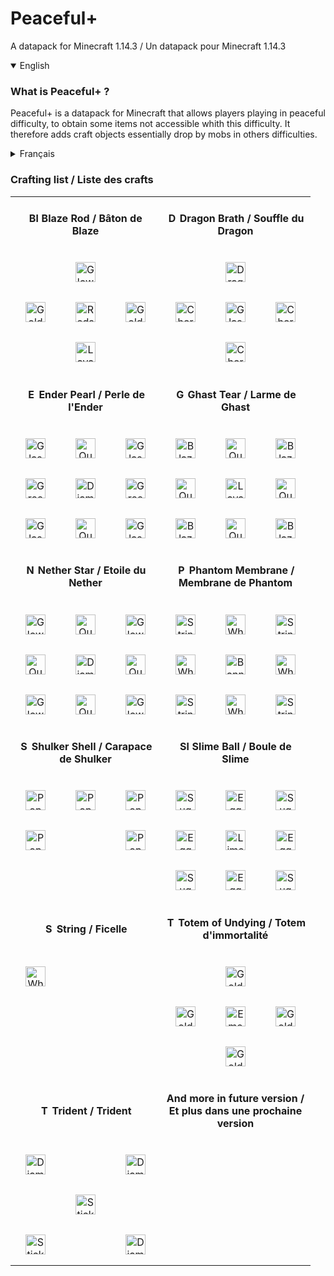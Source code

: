 # Peaceful+
A datapack for Minecraft 1.14.3 / Un datapack pour Minecraft 1.14.3

<details open>
  <summary>English</summary>
  
### What is Peaceful+ ?
Peaceful+ is a datapack for Minecraft that allows players playing in peaceful difficulty, to obtain some items not accessible whith this difficulty. It therefore adds craft objects essentially drop by mobs in others difficulties.

</details>

<details>
  <summary>Français</summary>

### Qu'est que Peaceful+ ?
Peaceful+ est un datapack pour Minecraft qui permet aux joueurs jouant en difficulté paisible, d'obtenir certains items non accessibles avec cette difficulté. Il rajoute donc des craft d'objets essentiellement laisser par les mobs dans les autres difficultés.

C'est nouveaux crafts sont automatiquement débloqués par le ou les joueurs lorsqu'ils se connectent pour la première fois sur leur monde ou sur un serveur après l'installation de ce datapack.

Une liste de ces nouveaux crafts vous est indiqué dans le tableau des progrès dans l'onglet correspondant. En voici la liste ici pour les curieux :

- Bâton de Blaze (Blaze Rod)
- Souffle de dragon (Dragon Breath)
- Perles de l'Ender (Ender Pearl)
- Larme de Ghast (Ghast Tear)
- Etoile du Nether (Nether Star)
- Membrane de Phantom (Phantom Membrane)
- Carapace de Shulker (Shulker Shell)
- Boule de Slime (Slime Ball)
- Ficelle (String)
- Totem d'immortalité (Totem of Undying)
- Trident (Trident)
- Et d'autres à venir ...

</details>

### Crafting list / Liste des crafts

<table align="center">
  
  <tr height="64px">
    <td colspan=3 align="center"><h4><img src="https://gamepedia.cursecdn.com/minecraft_fr_gamepedia/3/3a/B%C3%A2ton_de_Blaze.png?version=6bef504800ee17e512a09a3fcecf1b50" width="16" alt="Blaze Rod"> Blaze Rod / Bâton de Blaze</h4></td>
    <td colspan=3 align="center"><h4><img src="https://gamepedia.cursecdn.com/minecraft_fr_gamepedia/1/19/Souffle_de_dragon.png?version=933f0f7b954b4bc211d1792891d45a12" width="16" alt="Dragon Breath"> Dragon Brath / Souffle du Dragon</h4></td>
  </tr>
  
  <tr height="64px">
    <td width="64px" align="center"></td>
    <td width="64px" align="center"><img src="https://gamepedia.cursecdn.com/minecraft_fr_gamepedia/f/f7/Poudre_lumineuse.png?version=5bbc14436d953c8c44d0ce448c5abe9b" width="32" alt="Glowstone Dust"></td>
    <td width="64px" align="center"></td>
    <td width="64px" align="center"></td>
    <td width="64px" align="center"><img src="https://gamepedia.cursecdn.com/minecraft_fr_gamepedia/8/8d/T%C3%AAte_de_dragon.png?version=23743bdca92441e3cc9b04ec913ad3bc" width="32" alt="Dragon Head"></td>
    <td width="64px" align="center"></td>
  </tr>
  
  <tr height="64px">
    <td width="64px" align="center"><img src="https://gamepedia.cursecdn.com/minecraft_fr_gamepedia/f/f7/Lingot_d%27or.png?version=dc7e40b11247e67a0905fe5dd1827b06" width="32" alt="Gold Ingot"></td>
    <td width="64px" align="center"><img src="https://gamepedia.cursecdn.com/minecraft_fr_gamepedia/3/31/Redstone.png?version=44c3921215537100b5ad897c8d69cc52" width="32" alt="Redstone"></td>
    <td width="64px" align="center"><img src="https://gamepedia.cursecdn.com/minecraft_fr_gamepedia/f/f7/Lingot_d%27or.png?version=dc7e40b11247e67a0905fe5dd1827b06" width="32" alt="Gold Ingot"></td>
    <td width="64px" align="center"><img src="https://gamepedia.cursecdn.com/minecraft_fr_gamepedia/3/3c/Chorus.png?version=a9eba598488de1730c9debaba286d400" width="32" alt="Chorus Fruit"></td>
    <td width="64px" align="center"><img src="https://gamepedia.cursecdn.com/minecraft_fr_gamepedia/e/e8/Fiole.png?version=dc938c374c11decd23fcb46a0dfdb3ff" width="32" alt="Glass Bottle"></td>
    <td width="64px" align="center"><img src="https://gamepedia.cursecdn.com/minecraft_fr_gamepedia/3/3c/Chorus.png?version=a9eba598488de1730c9debaba286d400" width="32" alt="Chorus Fruit"></td>
   </tr>
   
   <tr height="64px">
    <td width="64px" align="center"></td>
    <td width="64px" align="center"><img src="https://gamepedia.cursecdn.com/minecraft_fr_gamepedia/5/5d/Seau_de_lave.png?version=37e983b003ef3d274523c02dc9af0d77" width="32" alt="Lava Bucket"></td>
    <td width="64px" align="center"></td>
    <td width="64px" align="center"></td>
    <td width="64px" align="center"><img src="https://gamepedia.cursecdn.com/minecraft_fr_gamepedia/3/3c/Chorus.png?version=a9eba598488de1730c9debaba286d400" width="32" alt="Chorus Fruit"></td>
    <td width="64px" align="center"></td>
   </tr>
   
   <tr height="64px">
    <td colspan=3 align="center"><h4><img src="https://gamepedia.cursecdn.com/minecraft_fr_gamepedia/4/41/Perle_de_l%27Ender.png?version=705fcb329ba6423bef2fac1650065be2" width="16" alt="Ender Pearl"> Ender Pearl / Perle de l'Ender</h4></td>
    <td colspan=3 align="center"><h4><img src="https://gamepedia.cursecdn.com/minecraft_fr_gamepedia/a/ac/Larme_de_Ghast.png?version=1b28e0685752cf084794ad4982841a9e" width="16" alt="Ghast Tear"> Ghast Tear / Larme de Ghast</h4></td>
  </tr>
  
  <tr height="64px">
    <td width="64px" align="center"><img src="https://gamepedia.cursecdn.com/minecraft_fr_gamepedia/archive/c/c5/20111002065309%21Vitre.png?version=c52ca9177ec341fa6d1fda6f3be6e67d" width="32" alt="Glass Pane"></td>
    <td width="64px" align="center"><img src="https://gamepedia.cursecdn.com/minecraft_fr_gamepedia/0/04/Quartz_du_Nether.png?version=b0926b4c58fcf0b1fbe49efcd5850eb5" width="32" alt="Quartz"></td>
    <td width="64px" align="center"><img src="https://gamepedia.cursecdn.com/minecraft_fr_gamepedia/archive/c/c5/20111002065309%21Vitre.png?version=c52ca9177ec341fa6d1fda6f3be6e67d" width="32" alt="Glass Pane"></td>
    <td width="64px" align="center"><img src="https://gamepedia.cursecdn.com/minecraft_fr_gamepedia/1/10/Poudre_de_Blaze.png?version=6ed164fcb09e4b18a68ca62d31b23165" width="32" alt="Blaze Powder"></td>
    <td width="64px" align="center"><img src="https://gamepedia.cursecdn.com/minecraft_fr_gamepedia/0/04/Quartz_du_Nether.png?version=b0926b4c58fcf0b1fbe49efcd5850eb5" width="32" alt="Quartz"></td>
    <td width="64px" align="center"><img src="https://gamepedia.cursecdn.com/minecraft_fr_gamepedia/1/10/Poudre_de_Blaze.png?version=6ed164fcb09e4b18a68ca62d31b23165" width="32" alt="Blaze Powder"></td>
  </tr>
  <tr height="64px">
    <td width="64px" align="center"><img src="https://gamepedia.cursecdn.com/minecraft_fr_gamepedia/3/3b/Vert_de_cactus.png?version=87fd1bd2426e33851f5a55885138a8c4" width="32" alt="Green Dye"></td>
    <td width="64px" align="center"><img src="https://gamepedia.cursecdn.com/minecraft_fr_gamepedia/6/64/Diamant.png?version=9a1d3ea72ad29d91aa6783cbb2edb04b" width="32" alt="Diamond"></td>
    <td width="64px" align="center"><img src="https://gamepedia.cursecdn.com/minecraft_fr_gamepedia/3/3b/Vert_de_cactus.png?version=87fd1bd2426e33851f5a55885138a8c4" width="32" alt="Green Dye"></td>
    <td width="64px" align="center"><img src="https://gamepedia.cursecdn.com/minecraft_fr_gamepedia/0/04/Quartz_du_Nether.png?version=b0926b4c58fcf0b1fbe49efcd5850eb5" width="32" alt="Quartz"></td>
    <td width="64px" align="center"><img src="https://gamepedia.cursecdn.com/minecraft_fr_gamepedia/5/5d/Seau_de_lave.png?version=37e983b003ef3d274523c02dc9af0d77" width="32" alt="Lava Bucket"></td>
    <td width="64px" align="center"><img src="https://gamepedia.cursecdn.com/minecraft_fr_gamepedia/0/04/Quartz_du_Nether.png?version=b0926b4c58fcf0b1fbe49efcd5850eb5" width="32" alt="Quartz"></td>
  </tr>
  <tr height="64px">
    <td width="64px" align="center"><img src="https://gamepedia.cursecdn.com/minecraft_fr_gamepedia/archive/c/c5/20111002065309%21Vitre.png?version=c52ca9177ec341fa6d1fda6f3be6e67d" width="32" alt="Glass Pane"></td>
    <td width="64px" align="center"><img src="https://gamepedia.cursecdn.com/minecraft_fr_gamepedia/0/04/Quartz_du_Nether.png?version=b0926b4c58fcf0b1fbe49efcd5850eb5" width="32" alt="Quartz"></td>
    <td width="64px" align="center"><img src="https://gamepedia.cursecdn.com/minecraft_fr_gamepedia/archive/c/c5/20111002065309%21Vitre.png?version=c52ca9177ec341fa6d1fda6f3be6e67d" width="32" alt="Glass Pane"></td>
    <td width="64px" align="center"><img src="https://gamepedia.cursecdn.com/minecraft_fr_gamepedia/1/10/Poudre_de_Blaze.png?version=6ed164fcb09e4b18a68ca62d31b23165" width="32" alt="Blaze Powder"></td>
    <td width="64px" align="center"><img src="https://gamepedia.cursecdn.com/minecraft_fr_gamepedia/0/04/Quartz_du_Nether.png?version=b0926b4c58fcf0b1fbe49efcd5850eb5" width="32" alt="Quartz"></td>
    <td width="64px" align="center"><img src="https://gamepedia.cursecdn.com/minecraft_fr_gamepedia/1/10/Poudre_de_Blaze.png?version=6ed164fcb09e4b18a68ca62d31b23165" width="32" alt="Blaze Powder"></td>
  </tr>
  
  <tr height="64px">
    <td colspan=3 align="center"><h4><img src="https://gamepedia.cursecdn.com/minecraft_fr_gamepedia/1/16/%C3%89toile_du_Nether.png?version=987b1dc5ec97218f68fe3004ffd7cfc9" width="16" alt="Nether Star"> Nether Star / Etoile du Nether</h4></td>
    <td colspan=3 align="center"><h4><img src="https://gamepedia.cursecdn.com/minecraft_fr_gamepedia/5/5b/Membrane_de_Phantom.png?version=a3a5b45dd3327cdf02e44252667d7c9d" width="16" alt="Phantom Membrane"> Phantom Membrane / Membrane de Phantom</h4></td>
  </tr>
  
  <tr height="64px">
    <td width="64px" align="center"><img src="https://gamepedia.cursecdn.com/minecraft_fr_gamepedia/f/f7/Poudre_lumineuse.png?version=5bbc14436d953c8c44d0ce448c5abe9b" width="32" alt="Glowstone Dust"></td>
    <td width="64px" align="center"><img src="https://gamepedia.cursecdn.com/minecraft_fr_gamepedia/0/04/Quartz_du_Nether.png?version=b0926b4c58fcf0b1fbe49efcd5850eb5" width="32" alt="Quartz"></td>
    <td width="64px" align="center"><img src="https://gamepedia.cursecdn.com/minecraft_fr_gamepedia/f/f7/Poudre_lumineuse.png?version=5bbc14436d953c8c44d0ce448c5abe9b" width="32" alt="Glowstone Dust"></td>
    <td width="64px" align="center"><img src="https://gamepedia.cursecdn.com/minecraft_fr_gamepedia/c/ce/Ficelle.png?version=aa82ab92f0167c6282e545e69ca96417" width="32" alt="String"></td>
    <td width="64px" align="center"><img src="https://gamepedia.cursecdn.com/minecraft_fr_gamepedia/9/98/Laine_blanche.png?version=5aa8e15785a98529547805bbca962b8a" width="32" alt="White Wool"></td>
    <td width="64px" align="center"><img src="https://gamepedia.cursecdn.com/minecraft_fr_gamepedia/c/ce/Ficelle.png?version=aa82ab92f0167c6282e545e69ca96417" width="32" alt="String"></td>
  </tr>
  <tr height="64px">
    <td width="64px" align="center"><img src="https://gamepedia.cursecdn.com/minecraft_fr_gamepedia/0/04/Quartz_du_Nether.png?version=b0926b4c58fcf0b1fbe49efcd5850eb5" width="32" alt="Quartz"></td>
    <td width="64px" align="center"><img src="https://gamepedia.cursecdn.com/minecraft_fr_gamepedia/b/b7/Bloc_de_diamant.png?version=df71b8e28c4841197467b7c877b12372" width="32" alt="Diamond Block"></td>
    <td width="64px" align="center"><img src="https://gamepedia.cursecdn.com/minecraft_fr_gamepedia/0/04/Quartz_du_Nether.png?version=b0926b4c58fcf0b1fbe49efcd5850eb5" width="32" alt="Quartz"></td>
    <td width="64px" align="center"><img src="https://gamepedia.cursecdn.com/minecraft_fr_gamepedia/9/98/Laine_blanche.png?version=5aa8e15785a98529547805bbca962b8a" width="32" alt="White Wool"></td>
    <td width="64px" align="center"><img src="https://gamepedia.cursecdn.com/minecraft_fr_gamepedia/d/d1/Banni%C3%A8re_blanche.png?version=9e737315d2d3167ea389d9df7e92b410" height="32" alt="Banners" align="center"></td>
    <td width="64px" align="center"><img src="https://gamepedia.cursecdn.com/minecraft_fr_gamepedia/9/98/Laine_blanche.png?version=5aa8e15785a98529547805bbca962b8a" width="32" alt="White Wool"></td>
  </tr>
  <tr height="64px">
    <td width="64px" align="center"><img src="https://gamepedia.cursecdn.com/minecraft_fr_gamepedia/f/f7/Poudre_lumineuse.png?version=5bbc14436d953c8c44d0ce448c5abe9b" width="32" alt="Glowstone Dust"></td>
    <td width="64px" align="center"><img src="https://gamepedia.cursecdn.com/minecraft_fr_gamepedia/0/04/Quartz_du_Nether.png?version=b0926b4c58fcf0b1fbe49efcd5850eb5" width="32" alt="Quartz"></td>
    <td width="64px" align="center"><img src="https://gamepedia.cursecdn.com/minecraft_fr_gamepedia/f/f7/Poudre_lumineuse.png?version=5bbc14436d953c8c44d0ce448c5abe9b" width="32" alt="Glowstone Dust"></td>
    <td width="64px" align="center"><img src="https://gamepedia.cursecdn.com/minecraft_fr_gamepedia/c/ce/Ficelle.png?version=aa82ab92f0167c6282e545e69ca96417" width="32" alt="String"></td>
    <td width="64px" align="center"><img src="https://gamepedia.cursecdn.com/minecraft_fr_gamepedia/9/98/Laine_blanche.png?version=5aa8e15785a98529547805bbca962b8a" width="32" alt="White Wool"></td>
    <td width="64px" align="center"><img src="https://gamepedia.cursecdn.com/minecraft_fr_gamepedia/c/ce/Ficelle.png?version=aa82ab92f0167c6282e545e69ca96417" width="32" alt="String"></td>
  </tr>
  
  <tr height="64px">
    <td colspan=3 align="center"><h4><img src="https://gamepedia.cursecdn.com/minecraft_fr_gamepedia/a/ac/Carapace_de_Shulker.png?version=0c72f1545dc3b36aa95a28e2e6792a89" width="16" alt="Shulker Shell"> Shulker Shell / Carapace de Shulker</h4></td>
    <td colspan=3 align="center"><h4><img src="https://gamepedia.cursecdn.com/minecraft_fr_gamepedia/0/06/Boule_de_Slime.png?version=ef5699153c639f69fe6de3558e3aabe3" width="16" alt="Slime Ball"> Slime Ball / Boule de Slime</h4></td>
  </tr>
  
  <tr height="64px">
    <td width="64px" align="center"><img src="https://gamepedia.cursecdn.com/minecraft_fr_gamepedia/b/b0/Chorus_%C3%A9clat%C3%A9.png?version=0236a5194924e007bb117a557d1e0e48" width="32" alt="Popped Chorus Fruit"></td>
    <td width="64px" align="center"><img src="https://gamepedia.cursecdn.com/minecraft_fr_gamepedia/b/b0/Chorus_%C3%A9clat%C3%A9.png?version=0236a5194924e007bb117a557d1e0e48" width="32" alt="Popped Chorus Fruit"></td>
    <td width="64px" align="center"><img src="https://gamepedia.cursecdn.com/minecraft_fr_gamepedia/b/b0/Chorus_%C3%A9clat%C3%A9.png?version=0236a5194924e007bb117a557d1e0e48" width="32" alt="Popped Chorus Fruit"></td>
    <td width="64px" align="center"><img src="https://gamepedia.cursecdn.com/minecraft_fr_gamepedia/3/36/Sucre.png?version=fe4b464075951ee6202674ac7cd8d64d" width="32" alt="Sugar"></td>
    <td width="64px" align="center"><img src="https://gamepedia.cursecdn.com/minecraft_fr_gamepedia/0/00/%C5%92uf.png?version=45f26a49363a93da9120aec06016715c" width="32" alt="Egg"></td>
    <td width="64px" align="center"><img src="https://gamepedia.cursecdn.com/minecraft_fr_gamepedia/3/36/Sucre.png?version=fe4b464075951ee6202674ac7cd8d64d" width="32" alt="Sugar"></td>
  </tr>
  <tr height="64px">
    <td width="64px" align="center"><img src="https://gamepedia.cursecdn.com/minecraft_fr_gamepedia/b/b0/Chorus_%C3%A9clat%C3%A9.png?version=0236a5194924e007bb117a557d1e0e48" width="32" alt="Popped Chorus Fruit"></td>
    <td width="64px" align="center"></td>
    <td width="64px" align="center"><img src="https://gamepedia.cursecdn.com/minecraft_fr_gamepedia/b/b0/Chorus_%C3%A9clat%C3%A9.png?version=0236a5194924e007bb117a557d1e0e48" width="32" alt="Popped Chorus Fruit"></td>
    <td width="64px" align="center"><img src="https://gamepedia.cursecdn.com/minecraft_fr_gamepedia/0/00/%C5%92uf.png?version=45f26a49363a93da9120aec06016715c" width="32" alt="Egg"></td>
    <td width="64px" align="center"><img src="https://gamepedia.cursecdn.com/minecraft_fr_gamepedia/5/57/Teinture_vert_clair.png?version=b73e9f281d3c450baf13de4c90a8251f" width="32" alt="Lime Dye"></td>
    <td width="64px" align="center"><img src="https://gamepedia.cursecdn.com/minecraft_fr_gamepedia/0/00/%C5%92uf.png?version=45f26a49363a93da9120aec06016715c" width="32" alt="Egg"></td>
  </tr>
  <tr height="64px">
    <td width="64px" align="center"></td>
    <td width="64px" align="center"></td>
    <td width="64px" align="center"></td>
    <td width="64px" align="center"><img src="https://gamepedia.cursecdn.com/minecraft_fr_gamepedia/3/36/Sucre.png?version=fe4b464075951ee6202674ac7cd8d64d" width="32" alt="Sugar"></td>
    <td width="64px" align="center"><img src="https://gamepedia.cursecdn.com/minecraft_fr_gamepedia/0/00/%C5%92uf.png?version=45f26a49363a93da9120aec06016715c" width="32" alt="Egg"></td>
    <td width="64px" align="center"><img src="https://gamepedia.cursecdn.com/minecraft_fr_gamepedia/3/36/Sucre.png?version=fe4b464075951ee6202674ac7cd8d64d" width="32" alt="Sugar"></td>
  </tr>
  
  <tr height="64px">
    <td colspan=3 align="center"><h4><img src="https://gamepedia.cursecdn.com/minecraft_fr_gamepedia/c/ce/Ficelle.png?version=aa82ab92f0167c6282e545e69ca96417" width="16" alt="String"> String / Ficelle</h4></td>
    <td colspan=3 align="center"><h4><img src="https://gamepedia.cursecdn.com/minecraft_fr_gamepedia/a/a0/Totem_d%27immortalit%C3%A9.png?version=8a0c6b58c13a1aa4e4f8fd84e48d1ba3" width="16" alt="Totem of Undying"> Totem of Undying / Totem d'immortalité</h4></td>
  </tr>
  
  <tr height="64px">
    <td width="64px" align="center"><img src="https://gamepedia.cursecdn.com/minecraft_fr_gamepedia/9/98/Laine_blanche.png?version=5aa8e15785a98529547805bbca962b8a" width="32" alt="White Wool"></td>
    <td width="64px" align="center"></td>
    <td width="64px" align="center"></td>
    <td width="64px" align="center"></td>
    <td width="64px" align="center"><img src="https://gamepedia.cursecdn.com/minecraft_fr_gamepedia/archive/a/af/20180217184509%21Casque_en_or.png?version=f561e992882ea9a34312d184c8dc746e" width="32" alt="Golden Helmet"></td>
    <td width="64px" align="center"></td>
  </tr>
  <tr height="64px">
    <td width="64px" align="center"></td>
    <td width="64px" align="center"></td>
    <td width="64px" align="center"></td>
    <td width="64px" align="center"><img src="https://gamepedia.cursecdn.com/minecraft_fr_gamepedia/f/f7/Lingot_d%27or.png?version=dc7e40b11247e67a0905fe5dd1827b06" width="32" alt="Gold Ingot"></td>
    <td width="64px" align="center"><img src="https://gamepedia.cursecdn.com/minecraft_fr_gamepedia/0/07/%C3%89meraude.png?version=bbfd2bd2c71550dc5463dbf791a5c2ca" width="32" alt="Emerald"></td>
    <td width="64px" align="center"><img src="https://gamepedia.cursecdn.com/minecraft_fr_gamepedia/f/f7/Lingot_d%27or.png?version=dc7e40b11247e67a0905fe5dd1827b06" width="32" alt="Gold Ingot"></td>
  </tr>
  <tr height="64px">
    <td width="64px" align="center"></td>
    <td width="64px" align="center"></td>
    <td width="64px" align="center"></td>
    <td width="64px" align="center"></td>
    <td width="64px" align="center"><img src="https://gamepedia.cursecdn.com/minecraft_fr_gamepedia/f/f7/Lingot_d%27or.png?version=dc7e40b11247e67a0905fe5dd1827b06" width="32" alt="Gold Ingot"></td>
    <td width="64px" align="center"></td>
  </tr>
  
  <tr height="64px">
    <td colspan=3 align="center"><h4><img src="https://gamepedia.cursecdn.com/minecraft_fr_gamepedia/9/9a/Trident.png?version=90fa4ec9c35972e240f5a2ad2011a206" height="16" alt="Trident"> Trident / Trident</h4></td>
    <td colspan=3 align="center"><h4>And more in future version / Et plus dans une prochaine version</h4></td>
  </tr>
  
  <tr height="64px">
    <td width="64px" align="center"><img src="https://gamepedia.cursecdn.com/minecraft_gamepedia/a/a0/Diamond_Sword.png?version=d3b1fbce65ce732c68aa8b544c1b081c" width="32" alt="Diamond Sword"></td>
    <td width="64px" align="center"></td>
    <td width="64px" align="center"><img src="https://gamepedia.cursecdn.com/minecraft_gamepedia/a/a0/Diamond_Sword.png?version=d3b1fbce65ce732c68aa8b544c1b081c" width="32" alt="Diamond Sword"></td>
  </tr>
  <tr height="64px">
    <td width="64px" align="center"></td>
    <td width="64px" align="center"><img src="https://gamepedia.cursecdn.com/minecraft_fr_gamepedia/d/d0/B%C3%A2ton.png?version=3489191e1acbb01c88bf3342346af62f" width="32" alt="Stick"></td>
    <td width="64px" align="center"></td>
  </tr>
  <tr height="64px">
    <td width="64px" align="center"><img src="https://gamepedia.cursecdn.com/minecraft_fr_gamepedia/d/d0/B%C3%A2ton.png?version=3489191e1acbb01c88bf3342346af62f" width="32" alt="Stick"></td>
    <td width="64px" align="center"></td>
    <td width="64px" align="center"><img src="https://gamepedia.cursecdn.com/minecraft_gamepedia/a/a0/Diamond_Sword.png?version=d3b1fbce65ce732c68aa8b544c1b081c" width="32" alt="Diamond Sword"></td>
  </tr>
</table>





#### 

<table>
  
</table>
